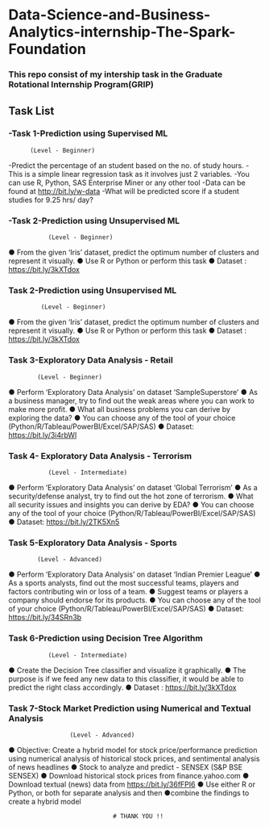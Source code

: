 # Data-Science-and-Business-Analytics-internship-The-Spark-Foundation
   
   ### This repo consist of my intership task in the Graduate Rotational Internship Program(GRIP)
## Task List
 ### -Task 1-Prediction using Supervised ML 
          (Level - Beginner)
   -Predict the percentage of an student based on the no. of study hours. 
   -This is a simple linear regression task as it involves just 2 variables.
   -You can use R, Python, SAS Enterprise Miner or any other tool 
   -Data can be found at http://bit.ly/w-data
   -What will be predicted score if a student studies for 9.25 hrs/ day? 
                
        
  ### -Task 2-Prediction using Unsupervised ML
               (Level - Beginner)
   ● From the given ‘Iris’ dataset, predict the optimum number of clusters 
     and represent it visually. 
   ● Use R or Python or perform this task
   ● Dataset : https://bit.ly/3kXTdox
   
   
  ### Task 2-Prediction using Unsupervised ML
             (Level - Beginner)
   ● From the given ‘Iris’ dataset, predict the optimum number of clusters 
      and represent it visually. 
   ● Use R or Python or perform this task
   ● Dataset : https://bit.ly/3kXTdox
   
   
  ### Task 3-Exploratory Data Analysis - Retail
            (Level - Beginner)
   ● Perform ‘Exploratory Data Analysis’ on dataset ‘SampleSuperstore’ 
   ● As a business manager, try to find out the weak areas where you can 
     work to make more profit. 
   ● What all business problems you can derive by exploring the data? 
   ● You can choose any of the tool of your choice 
     (Python/R/Tableau/PowerBI/Excel/SAP/SAS) 
   ● Dataset: https://bit.ly/3i4rbWl
   
  ### Task 4- Exploratory Data Analysis - Terrorism
               (Level - Intermediate)
   ● Perform ‘Exploratory Data Analysis’ on dataset ‘Global Terrorism’ 
   ● As a security/defense analyst, try to find out the hot zone of terrorism. 
   ● What all security issues and insights you can derive by EDA? 
   ● You can choose any of the tool of your choice 
     (Python/R/Tableau/PowerBI/Excel/SAP/SAS) 
   ● Dataset: https://bit.ly/2TK5Xn5

  ### Task 5-Exploratory Data Analysis - Sports
            (Level - Advanced)
   ● Perform ‘Exploratory Data Analysis’ on dataset ‘Indian Premier League’ 
   ● As a sports analysts, find out the most successful teams, players and factors 
     contributing win or loss of a team. 
   ● Suggest teams or players a company should endorse for its products. 
   ● You can choose any of the tool of your choice 
     (Python/R/Tableau/PowerBI/Excel/SAP/SAS) 
   ● Dataset: https://bit.ly/34SRn3b
   
  ### Task 6-Prediction using Decision Tree Algorithm 
               (Level - Intermediate)
   ● Create the Decision Tree classifier and visualize it graphically. 
   ● The purpose is if we feed any new data to this classifier, it would be able to 
      predict the right class accordingly. 
   ● Dataset : https://bit.ly/3kXTdox 
  
 ### Task 7-Stock Market Prediction using Numerical and Textual Analysis
                     (Level - Advanced)
   ● Objective: Create a hybrid model for stock price/performance  prediction
      using numerical analysis of historical stock prices, and sentimental
      analysis of news headlines 
   ● Stock to analyze and predict - SENSEX (S&P BSE SENSEX)
   ● Download historical stock prices from finance.yahoo.com
   ● Download textual (news) data from https://bit.ly/36fFPI6
   ● Use either R or Python, or both for separate analysis and then 
   ●combine the findings to create a hybrid model 
   
   
                                 # THANK YOU !!
               
